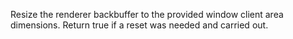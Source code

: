 Resize the renderer backbuffer to the provided window client area dimensions. Return true if a reset was needed and carried out.